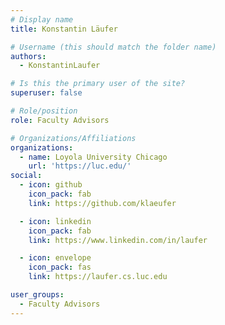 ```yaml
---
# Display name
title: Konstantin Läufer

# Username (this should match the folder name)
authors:
  - KonstantinLaufer

# Is this the primary user of the site?
superuser: false

# Role/position
role: Faculty Advisors

# Organizations/Affiliations
organizations:
  - name: Loyola University Chicago
    url: 'https://luc.edu/'
social:
  - icon: github
    icon_pack: fab
    link: https://github.com/klaeufer

  - icon: linkedin
    icon_pack: fab
    link: https://www.linkedin.com/in/laufer

  - icon: envelope
    icon_pack: fas
    link: https://laufer.cs.luc.edu

user_groups:
  - Faculty Advisors
---
```

